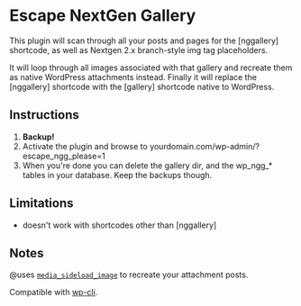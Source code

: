 Escape NextGen Gallery
======================

This plugin will scan through all your posts and pages for the [nggallery] shortcode, as well as Nextgen 2.x branch-style img tag placeholders.

It will loop through all images associated with that gallery and recreate them as native WordPress attachments instead. Finally it will replace the [nggallery] shortcode with the [gallery] shortcode native to WordPress.

## Instructions

1. **Backup!**
2. Activate the plugin and browse to yourdomain.com/wp-admin/?escape_ngg_please=1
3. When you're done you can delete the gallery dir, and the wp_ngg_* tables in your database. Keep the backups though.

## Limitations 
- doesn't work with shortcodes other than [nggallery]

## Notes

@uses [`media_sideload_image`](http://codex.wordpress.org/Function_Reference/media_sideload_image) to recreate your attachment posts.

Compatible with [wp-cli](http://wp-cli.org/).
